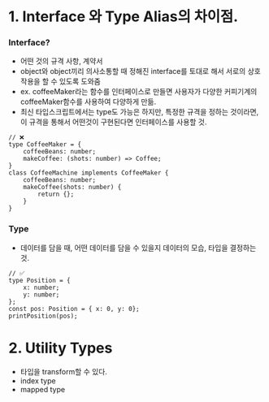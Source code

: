 # 1. Interface 와 Type Alias의 차이점.

### Interface?

- 어떤 것의 규격 사항, 계약서
- object와 object끼리 의사소통할 때 정해진 interface를 토대로 해서 서로의 상호작용을 할 수 있도록 도와줌
- ex. coffeeMaker라는 함수를 인터페이스로 만들면 사용자가 다양한 커피기계의 coffeeMaker함수를 사용하여 다양하게 만듦.
- 최신 타입스크립트에서는 type도 가능은 하지만, 특정한 규격을 정하는 것이라면, 이 규격을 통해서 어떤것이 구현된다면 인터페이스를 사용할 것.

```
// ❌
type CoffeeMaker = {
    coffeeBeans: number;
    makeCoffee: (shots: number) => Coffee;
}
class CoffeeMachine implements CoffeeMaker {
    coffeeBeans: number;
    makeCoffee(shots: number) {
        return {};
    }
}
```

### Type

- 데이터를 담을 때, 어떤 데이터를 담을 수 있을지 데이터의 모습, 타입을 결정하는 것.

```
// ✅
type Position = {
    x: number;
    y: number;
};
const pos: Position = { x: 0, y: 0};
printPosition(pos);
```

# 2. Utility Types

- 타입을 transform할 수 있다.
- index type
- mapped type
